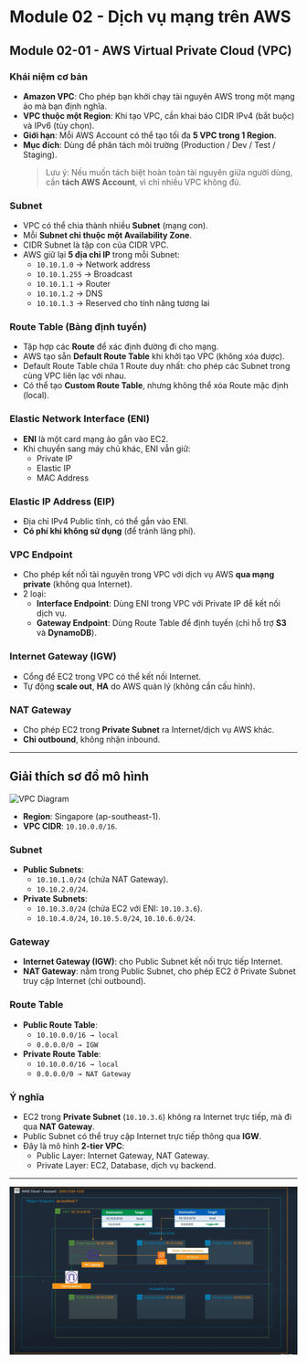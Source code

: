 # Module 02 - Dịch vụ mạng trên AWS

## Module 02-01 - AWS Virtual Private Cloud (VPC)

### Khái niệm cơ bản
- **Amazon VPC**: Cho phép bạn khởi chạy tài nguyên AWS trong một mạng ảo mà bạn định nghĩa.  
- **VPC thuộc một Region**: Khi tạo VPC, cần khai báo CIDR IPv4 (bắt buộc) và IPv6 (tùy chọn).  
- **Giới hạn**: Mỗi AWS Account có thể tạo tối đa **5 VPC trong 1 Region**.  
- **Mục đích**: Dùng để phân tách môi trường (Production / Dev / Test / Staging).  
  > Lưu ý: Nếu muốn tách biệt hoàn toàn tài nguyên giữa người dùng, cần **tách AWS Account**, vì chỉ nhiều VPC không đủ.  

### Subnet
- VPC có thể chia thành nhiều **Subnet** (mạng con).  
- Mỗi **Subnet chỉ thuộc một Availability Zone**.  
- CIDR Subnet là tập con của CIDR VPC.  
- AWS giữ lại **5 địa chỉ IP** trong mỗi Subnet:  
  - `10.10.1.0` → Network address  
  - `10.10.1.255` → Broadcast  
  - `10.10.1.1` → Router  
  - `10.10.1.2` → DNS  
  - `10.10.1.3` → Reserved cho tính năng tương lai  

### Route Table (Bảng định tuyến)
- Tập hợp các **Route** để xác định đường đi cho mạng.  
- AWS tạo sẵn **Default Route Table** khi khởi tạo VPC (không xóa được).  
- Default Route Table chứa 1 Route duy nhất: cho phép các Subnet trong cùng VPC liên lạc với nhau.  
- Có thể tạo **Custom Route Table**, nhưng không thể xóa Route mặc định (local).  

### Elastic Network Interface (ENI)
- **ENI** là một card mạng ảo gắn vào EC2.  
- Khi chuyển sang máy chủ khác, ENI vẫn giữ:  
  - Private IP  
  - Elastic IP  
  - MAC Address  

### Elastic IP Address (EIP)
- Địa chỉ IPv4 Public tĩnh, có thể gắn vào ENI.  
- **Có phí khi không sử dụng** (để tránh lãng phí).  

### VPC Endpoint
- Cho phép kết nối tài nguyên trong VPC với dịch vụ AWS **qua mạng private** (không qua Internet).  
- 2 loại:  
  - **Interface Endpoint**: Dùng ENI trong VPC với Private IP để kết nối dịch vụ.  
  - **Gateway Endpoint**: Dùng Route Table để định tuyến (chỉ hỗ trợ **S3** và **DynamoDB**).  

### Internet Gateway (IGW)
- Cổng để EC2 trong VPC có thể kết nối Internet.  
- Tự động **scale out**, **HA** do AWS quản lý (không cần cấu hình).  

### NAT Gateway
- Cho phép EC2 trong **Private Subnet** ra Internet/dịch vụ AWS khác.  
- **Chỉ outbound**, không nhận inbound.  

---

## Giải thích sơ đồ mô hình

![VPC Diagram](image.png.png)

- **Region**: Singapore (ap-southeast-1).  
- **VPC CIDR**: `10.10.0.0/16`.  

### Subnet
- **Public Subnets**:  
  - `10.10.1.0/24` (chứa NAT Gateway).  
  - `10.10.2.0/24`.  
- **Private Subnets**:  
  - `10.10.3.0/24` (chứa EC2 với ENI: `10.10.3.6`).  
  - `10.10.4.0/24`, `10.10.5.0/24`, `10.10.6.0/24`.  

### Gateway
- **Internet Gateway (IGW)**: cho Public Subnet kết nối trực tiếp Internet.  
- **NAT Gateway**: nằm trong Public Subnet, cho phép EC2 ở Private Subnet truy cập Internet (chỉ outbound).  

### Route Table
- **Public Route Table**:  
  - `10.10.0.0/16 → local`  
  - `0.0.0.0/0 → IGW`  
- **Private Route Table**:  
  - `10.10.0.0/16 → local`  
  - `0.0.0.0/0 → NAT Gateway`  

### Ý nghĩa
- EC2 trong **Private Subnet** (`10.10.3.6`) không ra Internet trực tiếp, mà đi qua **NAT Gateway**.  
- Public Subnet có thể truy cập Internet trực tiếp thông qua **IGW**.  
- Đây là mô hình **2-tier VPC**:  
  - Public Layer: Internet Gateway, NAT Gateway.  
  - Private Layer: EC2, Database, dịch vụ backend.  

---


![alt text](image.png)